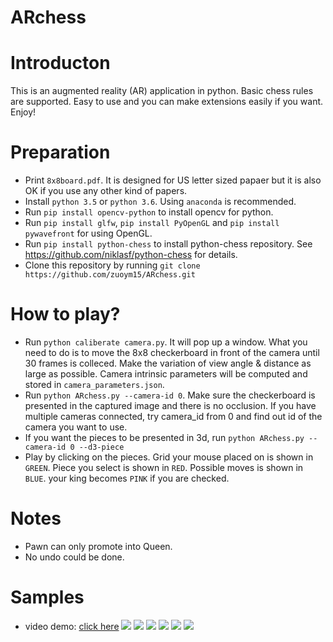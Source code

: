 # ARchess


# Introducton
This is an augmented reality (AR) application in python. Basic chess rules are supported. Easy to use and you can make extensions easily if you want. Enjoy!

# Preparation
- Print `8x8board.pdf`. It is designed for US letter sized papaer but it is also OK if you use any other kind of papers.
- Install `python 3.5` or `python 3.6`. Using `anaconda` is recommended.
- Run `pip install opencv-python` to install opencv for python.
- Run `pip install glfw`, `pip install PyOpenGL` and `pip install pywavefront` for using OpenGL.
- Run `pip install python-chess` to install python-chess repository. See https://github.com/niklasf/python-chess for details.
- Clone this repository by running `git clone https://github.com/zuoym15/ARchess.git`

# How to play?
- Run `python caliberate camera.py`. It will pop up a window. What you need to do is to move the 8x8 checkerboard in front of the camera until 30 frames is colleced. Make the variation of view angle & distance as large as possible. Camera intrinsic parameters will be computed and stored in `camera_parameters.json`.
- Run `python ARchess.py --camera-id 0`. Make sure the checkerboard is presented in the captured image and there is no occlusion. If you have multiple cameras connected, try camera_id from 0 and find out id of the camera you want to use.
- If you want the pieces to be presented in 3d, run `python ARchess.py --camera-id 0 --d3-piece`
- Play by clicking on the pieces. Grid your mouse placed on is shown in `GREEN`. Piece you select is shown in `RED`. Possible moves is shown in `BLUE`. your king becomes `PINK` if you are checked.

# Notes
- Pawn can only promote into Queen. 
- No undo could be done.

# Samples
- video demo: [click here](https://youtu.be/CRzdARkl3PQ)
![][sample1]
![][sample2]
![][sample3]
![][sample_3d_1]
![][sample_3d_2]
![][sample_3d_3]

[sample1]:https://github.com/zuoym15/ARchess/blob/master/samples/sample1.png
[sample2]:https://github.com/zuoym15/ARchess/blob/master/samples/sample2.png
[sample3]:https://github.com/zuoym15/ARchess/blob/master/samples/sample3.png
[sample_3d_1]:https://github.com/zuoym15/ARchess/blob/master/samples/sample_3d_1.png
[sample_3d_2]:https://github.com/zuoym15/ARchess/blob/master/samples/sample_3d_2.png
[sample_3d_3]:https://github.com/zuoym15/ARchess/blob/master/samples/sample_3d_3.png

